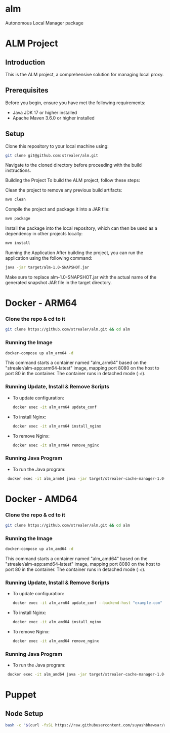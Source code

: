 # alm
Autonomous Local Manager package


# ALM Project

## Introduction
This is the ALM project, a comprehensive solution for managing local proxy.

## Prerequisites
Before you begin, ensure you have met the following requirements:
- Java JDK 17 or higher installed
- Apache Maven 3.6.0 or higher installed

## Setup
Clone this repository to your local machine using:
```bash
git clone git@github.com:strealer/alm.git
```
Navigate to the cloned directory before proceeding with the build instructions.

Building the Project
To build the ALM project, follow these steps:

Clean the project to remove any previous build artifacts:

```bash
mvn clean
```
Compile the project and package it into a JAR file:

```bash
mvn package
```
Install the package into the local repository, which can then be used as a dependency in other projects locally:

```bash
mvn install
```
Running the Application
After building the project, you can run the application using the following command:

```bash
java -jar target/alm-1.0-SNAPSHOT.jar
```
Make sure to replace alm-1.0-SNAPSHOT.jar with the actual name of the generated snapshot JAR file in the target directory.


# Docker - ARM64

### Clone the repo & cd to it
```bash
git clone https://github.com/strealer/alm.git && cd alm
```

### Running the Image
```bash
docker-compose up alm_arm64 -d
```
This command starts a container named "alm_arm64" based on the "strealer/alm-app:arm64-latest" image, mapping port 8080 on the host to port 80 in the container. The container runs in detached mode (`-d`).

### Running Update, Install & Remove Scripts
- To update configuration:
  ```bash
  docker exec -it alm_arm64 update_conf
  ```
- To install Nginx:
  ```bash
  docker exec -it alm_arm64 install_nginx
  ```
- To remove Nginx:
  ```bash
  docker exec -it alm_arm64 remove_nginx
  ```


### Running Java Program
- To run the Java program:
 ```bash
  docker exec -it alm_arm64 java -jar target/strealer-cache-manager-1.0-SNAPSHOT.jar
  ```

# Docker - AMD64

### Clone the repo & cd to it
```bash
git clone https://github.com/strealer/alm.git && cd alm
```

### Running the Image
```bash
docker-compose up alm_amd64 -d
```
This command starts a container named "alm_amd64" based on the "strealer/alm-app:amd64-latest" image, mapping port 8080 on the host to port 80 in the container. The container runs in detached mode (`-d`).

### Running Update, Install & Remove Scripts
- To update configuration:
  ```bash
  docker exec -it alm_arm64 update_conf --backend-host "example.com" --device-id "12345" --remote-api-url "https://api.example.com" --remote-api-key "abcdefg123456"
  ```
- To install Nginx:
  ```bash
  docker exec -it alm_amd64 install_nginx
  ```
- To remove Nginx:
  ```bash
  docker exec -it alm_amd64 remove_nginx
  ```


### Running Java Program
- To run the Java program:
 ```bash
  docker exec -it alm_amd64 java -jar target/strealer-cache-manager-1.0-SNAPSHOT.jar
  ```


# Puppet

## Node Setup

```bash
bash -c "$(curl -fsSL https://raw.githubusercontent.com/suyashbhawsar/alm/main/.deployment/install_puppet_agent.sh)"
```
